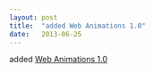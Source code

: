 ```yaml
---
layout: post
title:  "added Web Animations 1.0"
date:   2013-06-25
---
```


added [Web Animations 1.0](/spec/web-animations)

